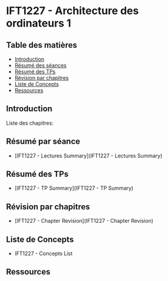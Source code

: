 # IFT1227 - Architecture des ordinateurs 1

## Table des matières

- [Introduction](#introduction)
- [Résumé des séances](#résumé-séances)
- [Résumé des TPs](#résumé-tps)
- [Révision par chapitres](#revision)
- [Liste de Concepts](#concepts)
- [Ressources](#ressources)

## Introduction

Liste des chapitres:

## Résumé par séance

- [IFT1227 - Lectures Summary](IFT1227 - Lectures Summary)

## Résumé des TPs

- [IFT1227 - TP Summary](IFT1227 - TP Summary)

## Révision par chapitres

- [IFT1227 - Chapter Revision](IFT1227 - Chapter Revision)

## Liste de Concepts

- IFT1227 - Concepts List

## Ressources
